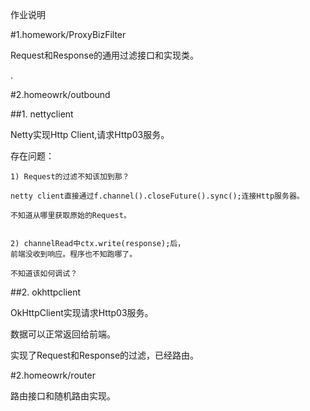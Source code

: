 
作业说明

#1.homework/ProxyBizFilter

Request和Response的通用过滤接口和实现类。

  .

#2.homeowrk/outbound

  ##1. nettyclient

  Netty实现Http Client,请求Http03服务。

  存在问题：

    1) Request的过滤不知该加到那？

    netty client直接通过f.channel().closeFuture().sync();连接Http服务器。

    不知道从哪里获取原始的Request。


    2) channelRead中ctx.write(response);后，
    前端没收到响应。程序也不知跑哪了。

    不知道该如何调试？


  ##2. okhttpclient

  OkHttpClient实现请求Http03服务。

  数据可以正常返回给前端。

  实现了Request和Response的过滤，已经路由。


#2.homeowrk/router

路由接口和随机路由实现。




